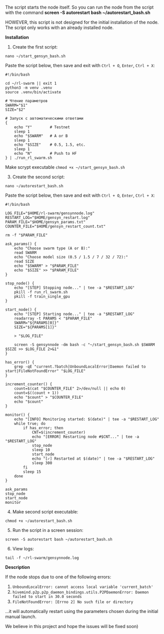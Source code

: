 The script starts the node itself. So you can run the node from the script with the command **screen -S autorestart bash ~/autorestart_bash.sh**

HOWEVER, this script is not designed for the initial installation of the node. The script only works with an already installed node.

**Installation**

1. Create the first script:

`nano ~/start_gensyn_bash.sh`

Paste the script below, then save and exit with `Ctrl + O`, `Enter`, `Ctrl + X`:

```
#!/bin/bash

cd ~/rl-swarm || exit 1
python3 -m venv .venv
source .venv/bin/activate

# Чтение параметров
SWARM="$1"
SIZE="$2"

# Запуск с автоматическими ответами
{
    echo "Y"        # Testnet
    sleep 1
    echo "$SWARM"   # A or B
    sleep 1
    echo "$SIZE"    # 0.5, 1.5, etc.
    sleep 1
    echo "N"        # Push to HF
} | ./run_rl_swarm.sh
```

Make scrypt executable 
`chmod +x ~/start_gensyn_bash.sh`


3. Create the second script:

`nano ~/autorestart_bash.sh`

Paste the script below, then save and exit with `Ctrl + O`, `Enter`, `Ctrl + X`:

```
#!/bin/bash

LOG_FILE="$HOME/rl-swarm/gensynnode.log"
RESTART_LOG="$HOME/gensyn_restart.log"
PARAM_FILE="$HOME/gensyn_params.txt"
COUNTER_FILE="$HOME/gensyn_restart_count.txt"

rm -f "$PARAM_FILE"

ask_params() {
    echo "Choose swarm type (A or B):"
    read SWARM
    echo "Choose model size (0.5 / 1.5 / 7 / 32 / 72):"
    read SIZE
    echo "$SWARM" > "$PARAM_FILE"
    echo "$SIZE" >> "$PARAM_FILE"
}

stop_node() {
    echo "[STEP] Stopping node..." | tee -a "$RESTART_LOG"
    pkill -f run_rl_swarm.sh
    pkill -f train_single_gpu
}

start_node() {
    echo "[STEP] Starting node..." | tee -a "$RESTART_LOG"
    readarray -t PARAMS < "$PARAM_FILE"
    SWARM="${PARAMS[0]}"
    SIZE="${PARAMS[1]}"
    
    > "$LOG_FILE"

    screen -S gensynnode -dm bash -c "~/start_gensyn_bash.sh $SWARM $SIZE >> $LOG_FILE 2>&1"
}

has_error() {
    grep -qE "current.?batch|UnboundLocalError|Daemon failed to start|FileNotFoundError" "$LOG_FILE"
}

increment_counter() {
    count=$(cat "$COUNTER_FILE" 2>/dev/null || echo 0)
    count=$((count + 1))
    echo "$count" > "$COUNTER_FILE"
    echo "$count"
}

monitor() {
    echo "[INFO] Monitoring started: $(date)" | tee -a "$RESTART_LOG"
    while true; do
        if has_error; then
            CNT=$(increment_counter)
            echo "[ERROR] Restarting node #$CNT..." | tee -a "$RESTART_LOG"
            stop_node
            sleep 10
            start_node
            echo "[✓] Restarted at $(date)" | tee -a "$RESTART_LOG"
            sleep 300
        fi
        sleep 15
    done
}

ask_params
stop_node
start_node
monitor
```

4. Make second script executable:

`chmod +x ~/autorestart_bash.sh`

5. Run the script in a screen session:

`screen -S autorestart bash ~/autorestart_bash.sh`

6. View logs:

`tail -f ~/rl-swarm/gensynnode.log`

**Description**

If the node stops due to one of the following errors:
1. `UnboundLocalError: cannot access local variable 'current_batch'`
2. `hivemind.p2p.p2p_daemon_bindings.utils.P2PDaemonError: Daemon failed to start in 30.0 seconds`
3. `FileNotFoundError: [Errno 2] No such file or directory`

…it will automatically restart using the parameters chosen during the initial manual launch.

We believe in this project and hope the issues will be fixed soon)

